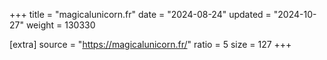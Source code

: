 +++
title = "magicalunicorn.fr"
date = "2024-08-24"
updated = "2024-10-27"
weight = 130330

[extra]
source = "https://magicalunicorn.fr/"
ratio = 5
size = 127
+++
